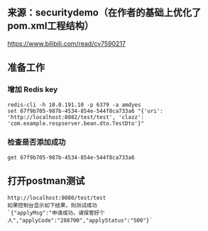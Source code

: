 ## 来源：securitydemo（在作者的基础上优化了pom.xml工程结构）
https://www.bilibili.com/read/cv7590217

## 准备工作
### 增加 Redis key
```text
redis-cli -h 10.0.191.10 -p 6379 -a amdyes
set 67f9b705-987b-4534-854e-544f8ca733a6 "{'uri': 'http://localhost:8082/test/test', 'clazz': 'com.example.respserver.bean.dto.TestDto'}"
```
### 检查是否添加成功
```text
get 67f9b705-987b-4534-854e-544f8ca733a6
```

## 打开postman测试
```text
http://localhost:8080/test/test
如果控制台显示如下结果，则测试成功
`{"applyMsg":"申请成功，请保管好个人","applyCode":"288700","applyStatus":"500"}`
```